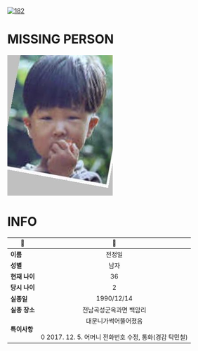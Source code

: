 [![182](https://img.shields.io/badge/%EC%8B%A4%EC%A2%85%EC%8B%A0%EA%B3%A0%EB%8A%94%20%EA%B5%AD%EB%B2%88%EC%97%86%EC%9D%B4-182-blue)](http://safe182.go.kr/index.do)

# MISSING PERSON

<img src="./missing_person.jpg">

# INFO

|🔑|💎|
|--|:--:|
|**이름**|전정일|
|**성별**|남자|
|**현재 나이**|36|
|**당시 나이**|2|
|**실종일**|1990/12/14|
|**실종 장소**|전남곡성군옥과면 백암리|
|**특이사항**|대문니가썩어뚤어졌음</br></br>0 2017. 12. 5. 어머니 전화번호 수정, 통화(경감 탁민철)|
